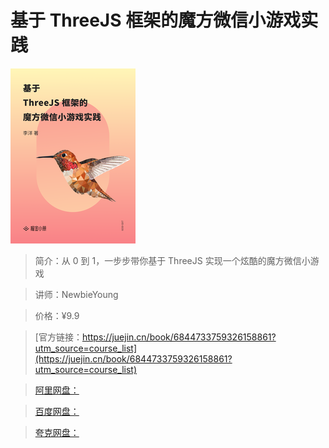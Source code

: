 # 基于 ThreeJS 框架的魔方微信小游戏实践

![img](../../assets/16922a9c5a3527fa~tplv-t2oaga2asx-no-mark_280_280_200_280.png)

> 简介：从 0 到 1，一步步带你基于 ThreeJS 实现一个炫酷的魔方微信小游戏

> 讲师：NewbieYoung

> 价格：¥9.9

> [官方链接：https://juejin.cn/book/6844733759326158861?utm_source=course_list](https://juejin.cn/book/6844733759326158861?utm_source=course_list)

> [阿里网盘：]()

> [百度网盘：]()

> [夸克网盘：]()

